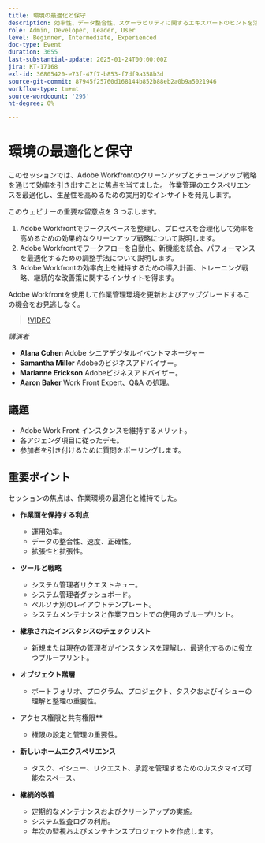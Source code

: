 ```yaml
---
title: 環境の最適化と保守
description: 効率性、データ整合性、スケーラビリティに関するエキスパートのヒントを活用して、Adobe Workfrontを最適化できます。 ツール、戦略、継続的な改善プラクティスについて説明します。
role: Admin, Developer, Leader, User
level: Beginner, Intermediate, Experienced
doc-type: Event
duration: 3655
last-substantial-update: 2025-01-24T00:00:00Z
jira: KT-17168
exl-id: 36805420-e73f-47f7-b853-f7df9a358b3d
source-git-commit: 87945f25760d168144b852b88eb2a0b9a5021946
workflow-type: tm+mt
source-wordcount: '295'
ht-degree: 0%

---
```


# 環境の最適化と保守

このセッションでは、Adobe Workfrontのクリーンアップとチューンアップ戦略を通じて効率を引き出すことに焦点を当てました。 作業管理のエクスペリエンスを最適化し、生産性を高めるための実用的なインサイトを発見します。

このウェビナーの重要な留意点を 3 つ示します。

1. Adobe Workfrontでワークスペースを整理し、プロセスを合理化して効率を高めるための効果的なクリーンアップ戦略について説明します。
2. Adobe Workfrontでワークフローを自動化、新機能を統合、パフォーマンスを最適化するための調整手法について説明します。
3. Adobe Workfrontの効率向上を維持するための導入計画、トレーニング戦略、継続的な改善策に関するインサイトを得ます。

Adobe Workfrontを使用して作業管理環境を更新およびアップグレードするこの機会をお見逃しなく。

>[!VIDEO](https://video.tv.adobe.com/v/3443024/?learn=on&enablevpops)

*講演者*

* **Alana Cohen** Adobe シニアデジタルイベントマネージャー
* **Samantha Miller** Adobeのビジネスアドバイザー。
* **Marianne Erickson** Adobeビジネスアドバイザー。
* **Aaron Baker** Work Front Expert、Q&amp;A の処理。

## 議題

* Adobe Work Front インスタンスを維持するメリット。
* 各アジェンダ項目に従ったデモ。
* 参加者を引き付けるために質問をポーリングします。


## 重要ポイント

セッションの焦点は、作業環境の最適化と維持でした。

* **作業面を保持する利点**

   * 運用効率。
   * データの整合性、速度、正確性。
   * 拡張性と拡張性。

* **ツールと戦略**

   * システム管理者リクエストキュー。
   * システム管理者ダッシュボード。
   * ペルソナ別のレイアウトテンプレート。
   * システムメンテナンスと作業フロントでの使用のブループリント。

* **継承されたインスタンスのチェックリスト**

   * 新規または現在の管理者がインスタンスを理解し、最適化するのに役立つブループリント。

* **オブジェクト階層**

   * ポートフォリオ、プログラム、プロジェクト、タスクおよびイシューの理解と整理の重要性。

* アクセス権限と共有権限**

   * 権限の設定と管理の重要性。

* **新しいホームエクスペリエンス**

   * タスク、イシュー、リクエスト、承認を管理するためのカスタマイズ可能なスペース。

* **継続的改善**

   * 定期的なメンテナンスおよびクリーンアップの実施。
   * システム監査ログの利用。
   * 年次の監視およびメンテナンスプロジェクトを作成します。
